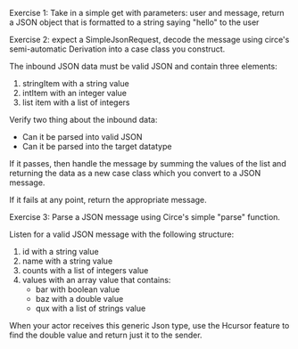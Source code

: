 Exercise 1:  Take in a simple get with parameters: user and message, return a JSON object that is formatted to a string saying "hello" to the user

Exercise 2: expect a SimpleJsonRequest, decode the message using circe's semi-automatic Derivation into a case class you construct. 

The inbound JSON data must be valid JSON and contain three elements:
1. stringItem with a string value
2. intItem with an integer value
3. list item with a list of integers

Verify two thing about the inbound data:
 - Can it be parsed into valid JSON
 - Can it be parsed into the target datatype

If it passes, then handle the message by summing the values of the list and returning the data as a new case class which you convert to a JSON message. 

If it fails at any point, return the appropriate message. 

Exercise 3: Parse a JSON message using Circe's simple "parse" function. 

Listen for a valid JSON message with the following structure: 
   1. id with a string value
   2. name with a string value 
   3. counts with a list of integers value 
   4. values with an array value that contains:
      - bar with boolean value 
      - baz with a double value
      - qux with a list of strings value
    
When your actor receives this generic Json type, use the Hcursor feature to find the double value and return just it to the sender.